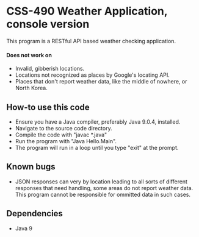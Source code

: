 CSS-490 Weather Application, console version
======
This program is a RESTful API based weather checking application.
 
#### Does not work on
* Invalid, gibberish locations.
* Locations not recognized as places by Google's locating API.
* Places that don't report weather data, like the middle of nowhere, or North Korea.
 
## How-to use this code
* Ensure you have a Java compiler, preferably Java 9.0.4, installed.
* Navigate to the source code directory.
* Compile the code with "javac \*.java"
* Run the program with "Java Hello.Main".
* The program will run in a loop until you type "exit" at the prompt.

## Known bugs
* JSON responses can very by location leading to all sorts of different responses that need handling, 
some areas do not report weather data. This program cannot be responsible for ommitted data in such cases.
 
## Dependencies
* Java 9
